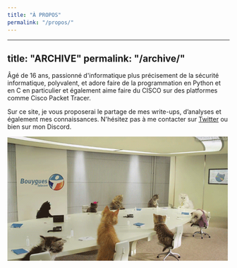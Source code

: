 ```yaml
---
title: "À PROPOS"
permalink: "/propos/"
---
```


---
title: "ARCHIVE"
permalink: "/archive/"
---

Âgé de 16 ans, passionné d'informatique plus précisement de la sécurité informatique, polyvalent, et adore faire de la programmation en Python et en C en particulier et également aime faire du CISCO sur des platformes comme Cisco Packet Tracer. <br />

Sur ce site, je vous proposerai le partage de mes write-ups, d’analyses et également mes connaissances. N'hésitez pas à me contacter sur [Twitter](https://twitter.com/Seyptoo) ou bien sur mon Discord.

![Flower](test.gif)
